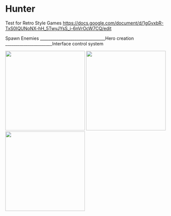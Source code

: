 # Hunter
Test for Retro Style Games 
https://docs.google.com/document/d/1gGvxbR-TxS0IQUNoNX-hH_5TwyJYsS_i-6nVrOcW7CQ/edit

Spawn Enemies     ________________________________Hero creation    _______________________Interface control system

<img src="https://user-images.githubusercontent.com/66920423/138120903-4f37bdd7-33aa-4029-a4ed-d098fa2bd0a7.png" width="250" />    <img src="https://user-images.githubusercontent.com/66920423/138120964-dc9439cb-65ec-44aa-8098-adcbfa811d85.png" width="250" />            <img src="https://user-images.githubusercontent.com/66920423/138121062-5d9a7df0-f380-44c0-9d5b-f5f4e57b597f.png" width="250" />


